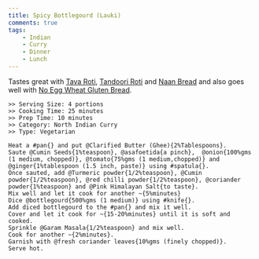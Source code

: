 ```yaml
---
title: Spicy Bottlegourd (Lauki)
comments: true
tags:
    - Indian
    - Curry
    - Dinner
    - Lunch
---
```


Tastes great with [Tava Roti](../Breads/recipe_1_tava_roti.md), [Tandoori Roti](../Breads/recipe_3_tandoori_roti.md) and [Naan Bread](../Breads/recipe_4_naan_bread.md) and also goes well with [No Egg Wheat Gluten Bread](../Breads/recipe_2_wheat_gluten_bread.md).

```cooklang
>> Serving Size: 4 portions
>> Cooking Time: 25 minutes
>> Prep Time: 10 minutes
>> Category: North Indian Curry
>> Type: Vegetarian

Heat a #pan{} and put @Clarified Butter (Ghee){2%Tablespoons}.
Saute @Cumin Seeds{1%teaspoon}, @asafoetida{a pinch},  @onion{100%gms (1 medium, chopped)}, @tomato{75%gms (1 medium,chopped)} and @ginger{1%tablespoon (1.5 inch, paste)} using #spatula{}. 
Once sauted, add @Turmeric powder{1/2%teaspoon}, @Cumin powder{1/2%teaspoon}, @red chilli powder{1/2%teaspoon}, @coriander powder{1%teaspoon} and @Pink Himalayan Salt{to taste}.
Mix well and let it cook for another ~{5%minutes}
Dice @bottlegourd{500%gms (1 medium)} using #knife{}.
Add diced bottlegourd to the #pan{} and mix it well.
Cover and let it cook for ~{15-20%minutes} until it is soft and cooked.
Sprinkle @Garam Masala{1/2%teaspoon} and mix well.
Cook for another ~{2%minutes}.
Garnish with @fresh coriander leaves{10%gms (finely chopped)}.
Serve hot.
```
